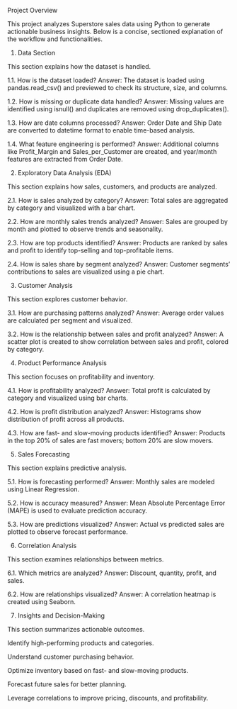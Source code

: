 Project Overview

This project analyzes Superstore sales data using Python to generate actionable business insights. Below is a concise, sectioned explanation of the workflow and functionalities.

1. Data Section

This section explains how the dataset is handled.

1.1. How is the dataset loaded?
Answer: The dataset is loaded using pandas.read_csv() and previewed to check its structure, size, and columns.

1.2. How is missing or duplicate data handled?
Answer: Missing values are identified using isnull() and duplicates are removed using drop_duplicates().

1.3. How are date columns processed?
Answer: Order Date and Ship Date are converted to datetime format to enable time-based analysis.

1.4. What feature engineering is performed?
Answer: Additional columns like Profit_Margin and Sales_per_Customer are created, and year/month features are extracted from Order Date.

2. Exploratory Data Analysis (EDA)

This section explains how sales, customers, and products are analyzed.

2.1. How is sales analyzed by category?
Answer: Total sales are aggregated by category and visualized with a bar chart.

2.2. How are monthly sales trends analyzed?
Answer: Sales are grouped by month and plotted to observe trends and seasonality.

2.3. How are top products identified?
Answer: Products are ranked by sales and profit to identify top-selling and top-profitable items.

2.4. How is sales share by segment analyzed?
Answer: Customer segments’ contributions to sales are visualized using a pie chart.

3. Customer Analysis

This section explores customer behavior.

3.1. How are purchasing patterns analyzed?
Answer: Average order values are calculated per segment and visualized.

3.2. How is the relationship between sales and profit analyzed?
Answer: A scatter plot is created to show correlation between sales and profit, colored by category.

4. Product Performance Analysis

This section focuses on profitability and inventory.

4.1. How is profitability analyzed?
Answer: Total profit is calculated by category and visualized using bar charts.

4.2. How is profit distribution analyzed?
Answer: Histograms show distribution of profit across all products.

4.3. How are fast- and slow-moving products identified?
Answer: Products in the top 20% of sales are fast movers; bottom 20% are slow movers.

5. Sales Forecasting

This section explains predictive analysis.

5.1. How is forecasting performed?
Answer: Monthly sales are modeled using Linear Regression.

5.2. How is accuracy measured?
Answer: Mean Absolute Percentage Error (MAPE) is used to evaluate prediction accuracy.

5.3. How are predictions visualized?
Answer: Actual vs predicted sales are plotted to observe forecast performance.

6. Correlation Analysis

This section examines relationships between metrics.

6.1. Which metrics are analyzed?
Answer: Discount, quantity, profit, and sales.

6.2. How are relationships visualized?
Answer: A correlation heatmap is created using Seaborn.

7. Insights and Decision-Making

This section summarizes actionable outcomes.

Identify high-performing products and categories.

Understand customer purchasing behavior.

Optimize inventory based on fast- and slow-moving products.

Forecast future sales for better planning.

Leverage correlations to improve pricing, discounts, and profitability.
